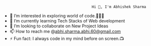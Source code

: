                                              Hi 👋, I'm Abhishek Sharma   

- 👀 I’m interested in exploring world of code.🧑🏻‍💻
- 🌱 I’m currently learning Tech Stacks of Web development
- 💞️ I’m looking to collaborate on New Project Ideas
- 📫 How to reach me @abhi.sharma.abhi.60@gmail.com
- ⚡ Fun fact: I always code in my mind before on screen.📺
  

<!---
abhi-sharma-60/abhi-sharma-60 is a ✨ special ✨ repository because its `README.md` (this file) appears on your GitHub profile.
You can click the Preview link to take a look at your changes.
--->
